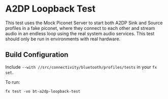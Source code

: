 # A2DP Loopback Test

This test uses the Mock Piconet Server to start both A2DP Sink and Source profiles in a fake
piconet, where they connect to each other and stream audio in an endless loop using the real system
audio services. This test should only be run in environments with real hardware.

## Build Configuration

Include `--with //src/connectivity/bluetooth/profiles/tests` in your `fx set`.

To run:

`fx test -vo bt-a2dp-loopback-test`
